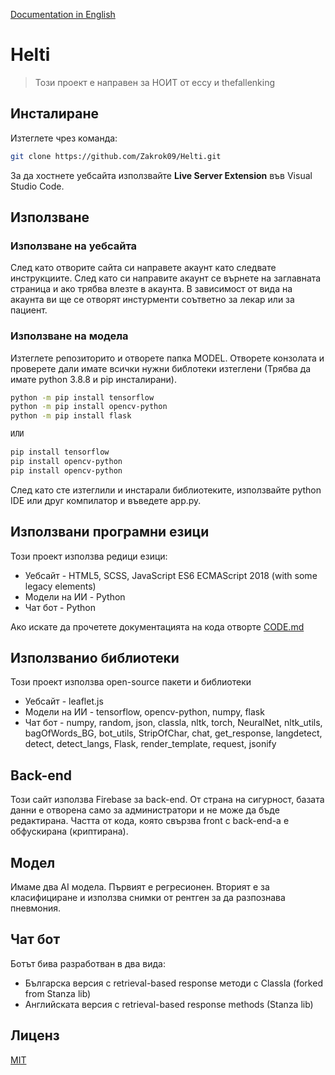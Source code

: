 [Documentation in English](./README.md)

# Helti

>Този проект е направен за НОИТ от eccy и thefallenking

## Инсталиране

Изтеглете чрез команда:

```bash
git clone https://github.com/Zakrok09/Helti.git
```

За да хостнете уебсайта използвайте **Live Server Extension** във Visual Studio Code.

## Използване

### Използване на уебсайта

След като отворите сайта си направете акаунт като следвате инструкциите. След като си направите акаунт се върнете на заглавната страница и ако трябва влезте в акаунта. В зависимост от вида на акаунта ви ще се отворят инстурменти соътветно за лекар или за пациент.

### Използване на модела

Изтеглете репозиторито и отворете папка MODEL. Отворете конзолата и проверете дали имате всички нужни библотеки изтеглени (Трябва да имате python 3.8.8 и pip инсталирани).

```bash
python -m pip install tensorflow
python -m pip install opencv-python
python -m pip install flask

ИЛИ

pip install tensorflow
pip install opencv-python
pip install opencv-python
```

След като сте изтеглили и инстарали библиотеките, използвайте python IDE или друг компилатор и въведете app.py.

## Използвани програмни езици

Този проект използва редици езици:

- Уебсайт - HTML5, SCSS, JavaScript ES6 ECMAScript 2018 (with some legacy elements)
- Модели на ИИ - Python
- Чат бот - Python

Ако искате да прочетете документацията на кода отворте [CODE.md](./CODE.md)

## Използванио библиотеки

Този проект използва open-source пакети и библиотеки

- Уебсайт - leaflet.js
- Модели на ИИ - tensorflow, opencv-python, numpy, flask
- Чат бот - numpy, random, json, classla, nltk, torch, NeuralNet, nltk_utils, bagOfWords_BG, bot_utils, StripOfChar, chat, get_response, langdetect, detect, detect_langs, Flask, render_template, request, jsonify

## Back-end

Този сайт използва Firebase за back-end. От страна на сигурност, базата данни е отворена само за администратори и не може да бъде редактирана. Частта от кода, която свързва front с back-end-а е обфускирана (криптирана).

## Модел

Имаме два AI модела. Първият е регресионен. Вторият е за класифициране и използва снимки от рентген за да разпознава пневмония.

## Чат бот

Ботът бива разработван в два вида:

- Българска версия с retrieval-based response методи с Classla (forked from Stanza lib)
- Английската версия с retrieval-based response methods (Stanza lib)

## Лиценз

[MIT](https://choosealicense.com/licenses/mit/)

